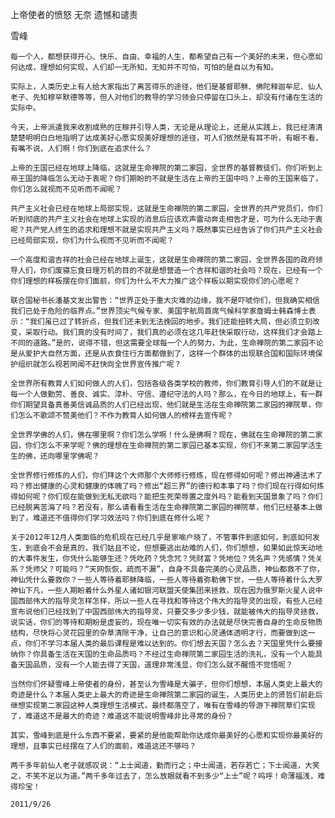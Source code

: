 上帝使者的愤怒 无奈 遗憾和谴责

雪峰


    每一个人，都想获得开心、快乐、自由、幸福的人生，都希望自己有一个美好的未来，但心愿如何达成，理想如何实现，人们却一无所知，无知并不可怕，可怕的是自以为有知。

    实际上，人类历史上有人给大家指出了离苦得乐的途径，他们是基督耶稣、佛陀释迦牟尼、仙人老子、先知穆罕默德等等，但人对他们的教导的学习领会只停留在口头上，却没有付诸在生活的实际中。

    今天，上帝派遣我来收割成熟的庄稼并引导人类，无论是从理论上，还是从实践上，我已经清清楚楚明明白白地指明了达成美好心愿实现美好理想的途径，可人们依然是有耳不听，有眼不看，有嘴不说，人们啊！你们到底在追求什么？

    上帝的王国已经在地球上降临，这就是生命禅院的第二家园，全世界的基督教徒们，你们听到上帝王国的降临怎么无动于衷呢？你们期盼的不就是生活在上帝的王国中吗？上帝的王国来临了，你们怎么就视而不见听而不闻呢？

    共产主义社会已经在地球上局部实现，这就是生命禅院的第二家园，全世界的共产党员们，你们听到彻底的共产主义社会在地球上实现的消息后应该欢声雷动奔走相告才是，可为什么无动于衷呢？共产党人终生的追求和理想不就是实现共产主义吗？既然事实已经告诉了你们共产主义社会已经局部实现，你们为什么视而不见听而不闻呢？

    一个高度和谐吉祥的社会已经在地球上诞生，这就是生命禅院的第二家园，全世界各国的政府领导人们，你们废寝忘食日理万机的目的不就是想营造一个吉祥和谐的社会吗？现在，已经有一个你们理想的样板摆在你们面前，你们为什么不大力推广这个样板以期实现你们的心愿呢？

    联合国秘书长潘基文发出警告：“世界正处于重大灾难的边缘，我不是吓唬你们，但我确实相信我们已处于危险的临界点。”世界顶尖气候专家、美国宇航局首席气候科学家詹姆士韩森博士表示：“我们虽已过了转折点，但我们还未到无法挽回的地步。我们还能扭转大局，但必须立刻改变，采取行动。我们真的没有时间了，我们真的必须在这几年赶快采取行动，这样我们才会踏上不同的道路。”是的，说得不错，但这需要全球每一个人的努力，为此，生命禅院的第二家园不论是从爱护大自然方面，还是从衣食住行方面都做到了，这样一个群体的出现联合国和国际环境保护组织就怎么视若罔闻不赶快向全世界宣传推广呢？

    全世界所有教育人们如何做人的人们，包括各级各类学校的教师，你们教育引导人们的不就是让每一个人做勤劳、善良、诚实、淳朴、守信、遵纪守法的人吗？那么，在今日的地球上，有一群你们期望具备真善美信诚品质的人们已经出现，他们就是生活在生命禅院第二家园的禅院草，你们怎么不歌颂不赞美他们？不作为教育人如何做人的榜样去宣传呢？

    全世界学佛的人们，佛在哪里啊？你们怎么学啊！什么是佛啊？现在，佛就在生命禅院的第二家园，你们怎么不来学呢？佛的理想在生命禅院的第二家园已基本实现，你们不来第二家园学活生生的佛，还向哪里学佛呢？

    全世界修行修炼的人们，你们拜这个大师那个大师修行修炼，现在修得如何呢？修出神通法术了吗？修出健康的心灵和健康的体魄了吗？修出“超三界”的德行和本事了吗？你们现在行得如何炼得如何呢？你们现在能做到无私无欲吗？能把生死荣辱置之度外吗？能看到天国景象了吗？你们已经脱离苦海了吗？若没有，那么请看看生活在生命禅院第二家园的禅院草，他们已经基本上做到了，难道还不值得你们学习效法吗？你们到底在修什么呢？

    关于2012年12月人类面临的危机现在已经几乎是家喻户晓了，不管事件到底如何，到底如何发生，到底会不会是真的，我们姑且不论，但想要逃出劫难的人们，你们想想，如果如此惊天动地的大事件发生，你凭什么能够生还？凭吃药？凭念咒？凭财富？凭地位？凭名声？凭感情？凭关系？凭师父？可能吗？“天网恢恢，疏而不漏”，自身不具备完美的心灵品质，神仙都救不了你，神仙凭什么要救你？一些人等待着耶稣降临，一些人等待着弥勒佛下世，一些人等待着什么大罗神仙下凡，一些人期盼着什么外星人诸如银河联盟天使集团来拯救，现在因为俄罗斯火星人说中国西部伟大的指导灵怎样怎样，所以一些人在寻找和等待这个伟大的指导灵的出现，有些人已经宣布说他们已经找到了中国西部伟大的指导灵，只要交多少多少钱，就能被伟大的指导灵拯救，说实话，你们的等待和期盼是虚妄的，现在唯一切实有效的办法就是尽快完善自身的生命反物质结构，尽快将心灵花园里的杂草清除干净，让自己的意识和心灵通体透明才行，而要做到这一点，你们不学习本届人类的最后课程是难以达到的。你们想去天国？怎么去？天国里凭什么要接纳你？你具备生活在天国的生命品质吗？不经过生命禅院第二家园生活的洗礼，没有一个人能具备天国品质，没有一个人能去得了天国，道理非常浅显，你们怎么就不醒悟不觉悟呢？

    当然你们怀疑雪峰上帝使者的身份，甚至认为雪峰是大骗子，但你们想想，本届人类史上最大的奇迹是什么？本届人类史上最大的奇迹是生命禅院第二家园的诞生，人类历史上的贤哲们前赴后继想实现第二家园这种人类理想生活模式，最终都落空了，唯有在雪峰的导游下禅院草们实现了，难道这不是最大的奇迹？难道这不能说明雪峰非比寻常的身份？

    其实，雪峰到底是什么东西不要紧，要紧的是他能帮助你达成你最美好的心愿和实现你最美好的理想，且事实已经摆在了人们的面前，难道这还不够吗？

    两千多年前仙人老子就感叹说：“上士闻道，勤而行之；中士闻道，若存若亡；下士闻道，大笑之，不笑不足以为道。”两千多年过去了，怎么放眼就看不到多少“上士”呢？呜呼！命薄福浅，难得珍宝！

    2011/9/26 



